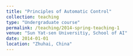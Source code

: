 ```yaml
---
title: "Principles of Automatic Control"
collection: teaching
type: "Undergraduate course"
permalink: /teaching/2014-spring-teaching-1
venue: "Sun Yat-sen Universitiy, School of AI"
date: 2014-01-01
location: "Zhuhai, China"
---
```

